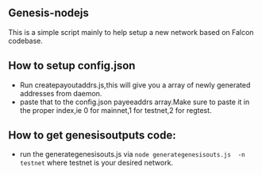 ## Genesis-nodejs
This is a simple script mainly to help setup a new network based on Falcon codebase.

## How to setup config.json
- Run createpayoutaddrs.js,this will give you a array of newly generated addresses from daemon.
- paste that to the config.json payeeaddrs array.Make sure to paste it in the proper index,ie 0 for mainnet,1 for testnet,2 for regtest.

## How to get genesisoutputs code:
- run the generategenesisouts.js via `node generategenesisouts.js  -n testnet` where testnet is your desired network.


